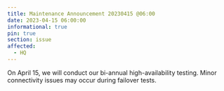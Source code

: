 ```yaml
---
title: Maintenance Announcement 20230415 @06:00
date: 2023-04-15 06:00:00 
informational: true
pin: true 
section: issue
affected:
  - HQ
---
```


On April 15, we will conduct our bi-annual high-availability testing. 
Minor connectivity issues may occur during failover tests.
